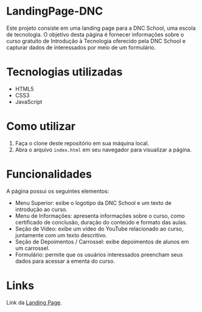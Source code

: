 # LandingPage-DNC

Este projeto consiste em uma landing page para a DNC School, uma escola de tecnologia. O objetivo desta página é fornecer informações sobre o curso gratuito de Introdução à Tecnologia oferecido pela DNC School e capturar dados de interessados por meio de um formulário.

# Tecnologias utilizadas

* HTML5
* CSS3
* JavaScript

# Como utilizar
1. Faça o clone deste repositório em sua máquina local.
2. Abra o arquivo `index.html` em seu navegador para visualizar a página.

# Funcionalidades
A página possui os seguintes elementos:

* Menu Superior: exibe o logotipo da DNC School e um texto de introdução ao curso.
* Menu de Informações: apresenta informações sobre o curso, como certificado de conclusão, duração do conteúdo e formato das aulas.
* Seção de Vídeo: exibe um vídeo do YouTube relacionado ao curso, juntamente com um texto descritivo.
* Seção de Depoimentos / Carrossel: exibe depoimentos de alunos em um carrossel.
* Formulário: permite que os usuários interessados preencham seus dados para acessar a ementa do curso.

# Links

Link da [Landing Page](https://l-pagednc.netlify.app/).

